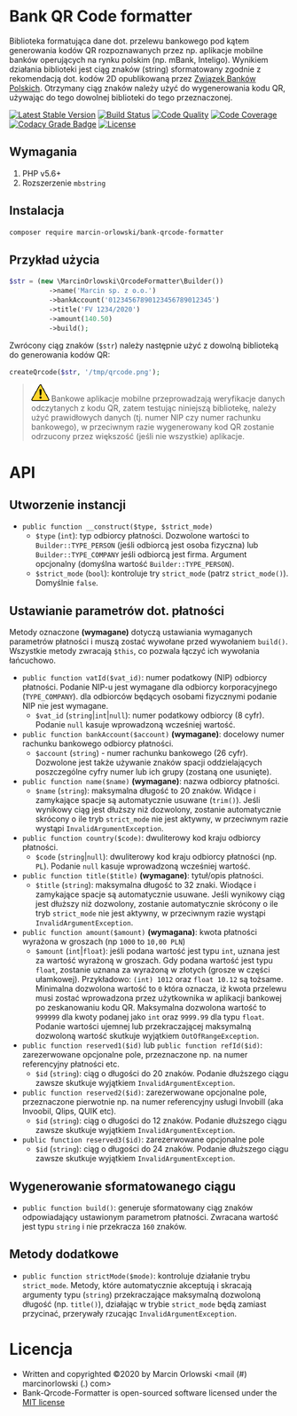 # Bank QR Code formatter #

Biblioteka formatująca dane dot. przelewu bankowego pod kątem generowania
kodów QR rozpoznawanych przez np. aplikacje mobilne banków operujących na rynku
polskim (np. mBank, Inteligo). Wynikiem działania biblioteki jest ciąg znaków
(string) sformatowany zgodnie z rekomendacją dot. kodów 2D opublikowaną przez
[Związek Banków Polskich](https://zbp.pl/public/repozytorium/dla_bankow/rady_i_komitety/bankowosc_elektroczniczna/rada_bankowosc_elektr/zadania/2013.12.03_-_Rekomendacja_-_Standard_2D.pdf
). Otrzymany ciąg znaków należy użyć do wygenerowania kodu QR, używając
do tego dowolnej biblioteki do tego przeznaczonej.

[![Latest Stable Version](https://poser.pugx.org/marcin-orlowski/bank-qrcode-formatter/v/stable)](https://packagist.org/packages/marcin-orlowski/bank-qrcode-formatter)
[![Build Status](https://travis-ci.org/MarcinOrlowski/bank-qrcode-formatter.svg?branch=master)](https://travis-ci.org/MarcinOrlowski/bank-qrcode-formatter)
[![Code Quality](https://scrutinizer-ci.com/g/MarcinOrlowski/bank-qrcode-formatter/badges/quality-score.png?b=master)](https://scrutinizer-ci.com/g/MarcinOrlowski/bank-qrcode-formatter/?branch=master)
[![Code Coverage](https://scrutinizer-ci.com/g/MarcinOrlowski/bank-qrcode-formatter/badges/coverage.png?b=master)](https://scrutinizer-ci.com/g/MarcinOrlowski/bank-qrcode-formatter/?branch=master)
[![Codacy Grade Badge](https://api.codacy.com/project/badge/Grade/2cb056aba92b417981bd1f99a38352f3)](https://www.codacy.com/app/MarcinOrlowski/bank-qrcode-formatter)
[![License](https://poser.pugx.org/marcin-orlowski/bank-qrcode-formatter/license)](https://packagist.org/packages/marcin-orlowski/bank-qrcode-formatter)

## Wymagania ##

1. PHP v5.6+
1. Rozszerzenie `mbstring`

## Instalacja ##

```bash
composer require marcin-orlowski/bank-qrcode-formatter
```

## Przykład użycia ##

```php
$str = (new \MarcinOrlowski\QrcodeFormatter\Builder())
          ->name('Marcin sp. z o.o.')
          ->bankAccount('01234567890123456789012345')
          ->title('FV 1234/2020')
          ->amount(140.50)
          ->build();
```

Zwrócony ciąg znaków (`$str`) należy następnie użyć z dowolną
biblioteką do generowania kodów QR:

```php
createQrcode($str, '/tmp/qrcode.png');
```

> ![Uwaga!](img/warning.png) Bankowe aplikacje mobilne przeprowadzają weryfikacje danych odczytanych z kodu QR, zatem
> testując niniejszą bibliotekę, należy użyć prawidłowych danych (tj. numer NIP czy numer rachunku
> bankowego), w przeciwnym razie wygenerowany kod QR zostanie odrzucony przez większość (jeśli nie
> wszystkie) aplikacje. 

# API #

## Utworzenie instancji ##

 * `public function __construct($type, $strict_mode)`
    * `$type` (`int`): typ odbiorcy płatności. Dozwolone wartości to `Builder::TYPE_PERSON` (jeśli odbiorcą jest osoba fizyczna)
    lub `Builder::TYPE_COMPANY` jeśli odbiorcą jest firma. Argument opcjonalny (domyślna wartość `Builder::TYPE_PERSON`).
    * `$strict_mode` (`bool`): kontroluje try `strict_mode` (patrz `strict_mode()`). Domyślnie `false`.

## Ustawianie parametrów dot. płatności ##

Metody oznaczone **(wymagane)** dotyczą ustawiania wymaganych parametrów płatności i muszą zostać wywołane przed wywołaniem
`build()`. Wszystkie metody zwracają `$this`, co pozwala łączyć ich wywołania łańcuchowo.

 * `public function vatId($vat_id)`: numer podatkowy (NIP) odbiorcy płatności. Podanie NIP-u jest wymagane dla odbiorcy
   korporacyjnego (`TYPE_COMPANY`). dla odbiorców będących osobami fizycznymi podanie NIP nie jest wymagane.
   * `$vat_id` (`string`|`int`|`null`): numer podatkowy odbiorcy (8 cyfr). Podanie `null` kasuje wprowadzoną wcześniej wartość.
 * `public function bankAccount($account)` **(wymagane)**: docelowy numer rachunku bankowego odbiorcy płatności.
   * `$account` (`string`) - numer rachunku bankowego (26 cyfr). Dozwolone jest także używanie znaków spacji oddzielających
   poszczególne cyfry numer lub ich grupy (zostaną one usunięte).
 * `public function name($name)` **(wymagane)**: nazwa odbiorcy płatności.
   * `$name` (`string`): maksymalna długość to 20 znaków. Widące i zamykające spacje są automatycznie usuwane (`trim()`).
   Jeśli wynikowy ciąg jest dłuższy niż dozwolony, zostanie automatycznie skrócony o ile tryb `strict_mode` nie jest aktywny,
   w przeciwnym razie wystąpi `InvalidArgumentException`.
 * `public function country($code)`: dwuliterowy kod kraju odbiorcy płatności.
   * `$code` (`string`|`null`): dwuliterowy kod kraju odbiorcy płatności (np. `PL`). Podanie `null` kasuje wprowadzoną wcześniej wartość.
 * `public function title($title)` **(wymagane)**: tytuł/opis płatności.
   * `$title` (`string`): maksymalna długość to 32 znaki. Wiodące i zamykające spacje są automatycznie usuwane.
   Jeśli wynikowy ciąg jest dłuższy niż dozwolony, zostanie automatycznie skrócony o ile tryb `strict_mode` nie jest aktywny,
   w przeciwnym razie wystąpi `InvalidArgumentException`.
 * `public function amount($amount)` **(wymagana)**: kwota płatności wyrażona w groszach (np `1000` to `10,00 PLN`)
   * `$amount` (`int`|`float`): jeśli podana wartość jest typu `int`, uznana jest za wartość wyrażoną w groszach. Gdy podana wartość
   jest typu `float`, zostanie uznana za wyrażoną w złotych (grosze w części ułamkowej). Przykładowo: `(int) 1012` oraz `float 10.12`
   są tożsame. Minimalna dozwolona wartość to `0` która oznacza, iż kwota przelewu musi zostać wprowadzona przez użytkownika
   w aplikacji bankowej po zeskanowaniu kodu QR. Maksymalna dozwolona wartość to `999999` dla kwoty podanej jako `int` oraz
   `9999.99` dla typu `float`. Podanie wartości ujemnej lub przekraczającej maksymalną dozwoloną wartość skutkuje wyjątkiem
   `OutOfRangeException`.
 * `public function reserved1($id)` lub `public function refId($id)`: zarezerwowane opcjonalne pole, przeznaczone np. na numer referencyjny
   płatności etc.
   * `$id` (`string`): ciąg o długości do 20 znaków. Podanie dłuższego ciągu zawsze skutkuje wyjątkiem `InvalidArgumentException`.
 * `public function reserved2($id)`: zarezerwowane opcjonalne pole, przeznaczone pierwotnie np. na numer referencyjny usługi
   Invobill (aka Invoobil, Qlips, QUIK etc).
   * `$id` (`string`): ciąg o długości do 12 znaków. Podanie dłuższego ciągu zawsze skutkuje wyjątkiem `InvalidArgumentException`.
 * `public function reserved3($id)`: zarezerwowane opcjonalne pole
   * `$id` (`string`): ciąg o długości do 24 znaków. Podanie dłuższego ciągu zawsze skutkuje wyjątkiem `InvalidArgumentException`.

## Wygenerowanie sformatowanego ciągu ##

 * `public function build()`: generuje sformatowany ciąg znaków odpowiadający ustawionym parametrom płatności. Zwracana
    wartość jest typu `string` i nie przekracza `160` znaków.

## Metody dodatkowe ##

 * `public function strictMode($mode)`: kontroluje działanie trybu `strict_mode`. Metody, które automatycznie akceptują
   i skracają argumenty typu (`string`) przekraczające maksymalną dozwoloną długość (np. `title()`), działając w trybie
   `strict_mode` będą zamiast przycinać, przerywały rzucając `InvalidArgumentException`.

# Licencja #

 * Written and copyrighted &copy;2020 by Marcin Orlowski <mail (#) marcinorlowski (.) com>
 * Bank-Qrcode-Formatter is open-sourced software licensed under the [MIT license](http://opensource.org/licenses/MIT)
